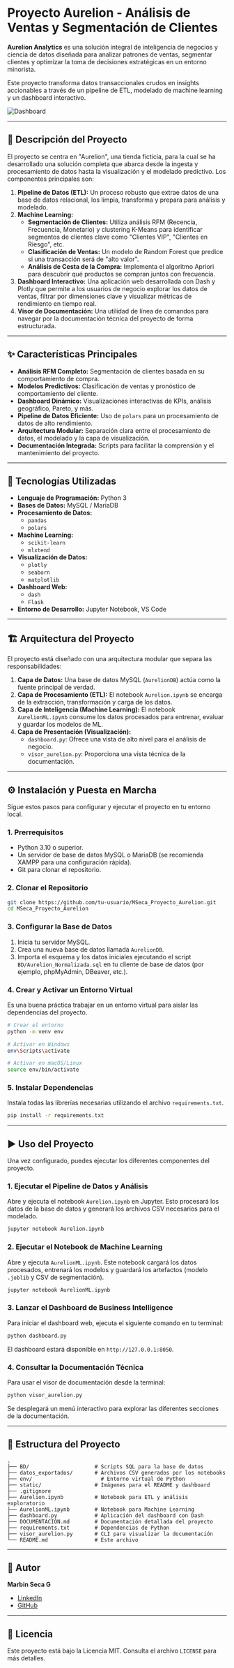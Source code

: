 # Proyecto Aurelion - Análisis de Ventas y Segmentación de Clientes

**Aurelion Analytics** es una solución integral de inteligencia de negocios y ciencia de datos diseñada para analizar patrones de ventas, segmentar clientes y optimizar la toma de decisiones estratégicas en un entorno minorista.

Este proyecto transforma datos transaccionales crudos en insights accionables a través de un pipeline de ETL, modelado de machine learning y un dashboard interactivo.

![Dashboard](static/Proyecto_Aurelion.png)

---

## 📜 Descripción del Proyecto

El proyecto se centra en "Aurelion", una tienda ficticia, para la cual se ha desarrollado una solución completa que abarca desde la ingesta y procesamiento de datos hasta la visualización y el modelado predictivo. Los componentes principales son:

1.  **Pipeline de Datos (ETL):** Un proceso robusto que extrae datos de una base de datos relacional, los limpia, transforma y prepara para análisis y modelado.
2.  **Machine Learning:**
    *   **Segmentación de Clientes:** Utiliza análisis RFM (Recencia, Frecuencia, Monetario) y clustering K-Means para identificar segmentos de clientes clave como "Clientes VIP", "Clientes en Riesgo", etc.
    *   **Clasificación de Ventas:** Un modelo de Random Forest que predice si una transacción será de "alto valor".
    *   **Análisis de Cesta de la Compra:** Implementa el algoritmo Apriori para descubrir qué productos se compran juntos con frecuencia.
3.  **Dashboard Interactivo:** Una aplicación web desarrollada con Dash y Plotly que permite a los usuarios de negocio explorar los datos de ventas, filtrar por dimensiones clave y visualizar métricas de rendimiento en tiempo real.
4.  **Visor de Documentación:** Una utilidad de línea de comandos para navegar por la documentación técnica del proyecto de forma estructurada.

---

## ✨ Características Principales

- **Análisis RFM Completo:** Segmentación de clientes basada en su comportamiento de compra.
- **Modelos Predictivos:** Clasificación de ventas y pronóstico de comportamiento del cliente.
- **Dashboard Dinámico:** Visualizaciones interactivas de KPIs, análisis geográfico, Pareto, y más.
- **Pipeline de Datos Eficiente:** Uso de `polars` para un procesamiento de datos de alto rendimiento.
- **Arquitectura Modular:** Separación clara entre el procesamiento de datos, el modelado y la capa de visualización.
- **Documentación Integrada:** Scripts para facilitar la comprensión y el mantenimiento del proyecto.

---

## 🚀 Tecnologías Utilizadas

- **Lenguaje de Programación:** Python 3
- **Bases de Datos:** MySQL / MariaDB
- **Procesamiento de Datos:**
    - `pandas`
    - `polars`
- **Machine Learning:**
    - `scikit-learn`
    - `mlxtend`
- **Visualización de Datos:**
    - `plotly`
    - `seaborn`
    - `matplotlib`
- **Dashboard Web:**
    - `dash`
    - `Flask`
- **Entorno de Desarrollo:** Jupyter Notebook, VS Code

---

## 🏗️ Arquitectura del Proyecto

El proyecto está diseñado con una arquitectura modular que separa las responsabilidades:

1.  **Capa de Datos:** Una base de datos MySQL (`AurelionDB`) actúa como la fuente principal de verdad.
2.  **Capa de Procesamiento (ETL):** El notebook `Aurelion.ipynb` se encarga de la extracción, transformación y carga de los datos.
3.  **Capa de Inteligencia (Machine Learning):** El notebook `AurelionML.ipynb` consume los datos procesados para entrenar, evaluar y guardar los modelos de ML.
4.  **Capa de Presentación (Visualización):**
    *   `dashboard.py`: Ofrece una vista de alto nivel para el análisis de negocio.
    *   `visor_aurelion.py`: Proporciona una vista técnica de la documentación.

---

## ⚙️ Instalación y Puesta en Marcha

Sigue estos pasos para configurar y ejecutar el proyecto en tu entorno local.

### 1. Prerrequisitos

- Python 3.10 o superior.
- Un servidor de base de datos MySQL o MariaDB (se recomienda XAMPP para una configuración rápida).
- Git para clonar el repositorio.

### 2. Clonar el Repositorio

```bash
git clone https://github.com/tu-usuario/MSeca_Proyecto_Aurelion.git
cd MSeca_Proyecto_Aurelion
```

### 3. Configurar la Base de Datos

1.  Inicia tu servidor MySQL.
2.  Crea una nueva base de datos llamada `AurelionDB`.
3.  Importa el esquema y los datos iniciales ejecutando el script `BD/Aurelion_Normalizada.sql` en tu cliente de base de datos (por ejemplo, phpMyAdmin, DBeaver, etc.).

### 4. Crear y Activar un Entorno Virtual

Es una buena práctica trabajar en un entorno virtual para aislar las dependencias del proyecto.

```bash
# Crear el entorno
python -m venv env

# Activar en Windows
env\Scripts\activate

# Activar en macOS/Linux
source env/bin/activate
```

### 5. Instalar Dependencias

Instala todas las librerías necesarias utilizando el archivo `requirements.txt`.

```bash
pip install -r requirements.txt
```

---

## ▶️ Uso del Proyecto

Una vez configurado, puedes ejecutar los diferentes componentes del proyecto.

### 1. Ejecutar el Pipeline de Datos y Análisis

Abre y ejecuta el notebook `Aurelion.ipynb` en Jupyter. Esto procesará los datos de la base de datos y generará los archivos CSV necesarios para el modelado.

```bash
jupyter notebook Aurelion.ipynb
```

### 2. Ejecutar el Notebook de Machine Learning

Abre y ejecuta `AurelionML.ipynb`. Este notebook cargará los datos procesados, entrenará los modelos y guardará los artefactos (modelo `.joblib` y CSV de segmentación).

```bash
jupyter notebook AurelionML.ipynb
```

### 3. Lanzar el Dashboard de Business Intelligence

Para iniciar el dashboard web, ejecuta el siguiente comando en tu terminal:

```bash
python dashboard.py
```

El dashboard estará disponible en `http://127.0.0.1:8050`.

### 4. Consultar la Documentación Técnica

Para usar el visor de documentación desde la terminal:

```bash
python visor_aurelion.py
```

Se desplegará un menú interactivo para explorar las diferentes secciones de la documentación.

---

## 📂 Estructura del Proyecto

```
.
├── BD/                     # Scripts SQL para la base de datos
├── datos_exportados/       # Archivos CSV generados por los notebooks
├── env/                      # Entorno virtual de Python
├── static/                 # Imágenes para el README y dashboard
├── .gitignore
├── Aurelion.ipynb          # Notebook para ETL y análisis exploratorio
├── AurelionML.ipynb        # Notebook para Machine Learning
├── dashboard.py            # Aplicación del dashboard con Dash
├── DOCUMENTACION.md        # Documentación detallada del proyecto
├── requirements.txt        # Dependencias de Python
├── visor_aurelion.py       # CLI para visualizar la documentación
└── README.md               # Este archivo
```

---

## 👤 Autor

**Marbin Seca G**

- [LinkedIn](https://www.linkedin.com/in/marbin-seca-gomez-56842b265/)
- [GitHub](https://github.com/Marbinseca)

---

## 📄 Licencia

Este proyecto está bajo la Licencia MIT. Consulta el archivo `LICENSE` para más detalles.
